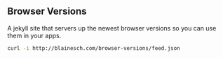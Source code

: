 ## Browser Versions

A jekyll site that servers up the newest browser versions so you can use them
in your apps.


~~~ bash
curl -i http://blainesch.com/browser-versions/feed.json
~~~
